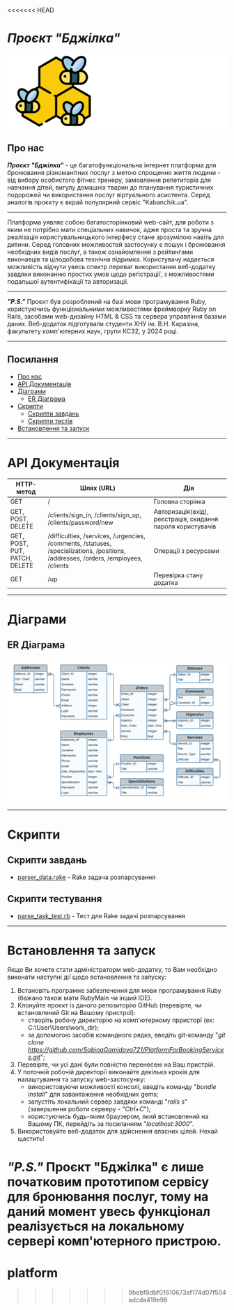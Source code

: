 <<<<<<< HEAD
# ***Проєкт "Бджілка"***

![Logo](/app/assets/images/logo.svg)

## **Про нас**

***Проєкт "Бджілка"*** - це багатофункціональна інтернет платформа для бронювання різноманітних послуг з метою спрощення життя людини - від вибору особистого фітнес тренеру, замовлення репетиторів для навчання дітей, вигулу домашніх тварин до планування туристичних подорожей чи використання послуг віртуального асистента. Серед аналогів проєкту є вкрай популярний сервіс "Kabanchik.ua".

---

Платформа уявляє собою багатосторінковий web-сайт, для роботи з яким не потрібно мати спеціальних навичок, адже проста та зручна реалізація користувальницького інтерфесу стане зрозумілою навіть для дитини. Серед головних можливостей застосунку є пошук і бронювання необхідних видів послуг, а також ознайомлення з рейтингами виконавців та цілодобова технічна підримка. Користувачу надається можливість відчути увесь спектр переваг використання веб-додатку завдяки виконанню простих умов щодо регістрації, з можливостями подальшої аутентифікації та авторизації. 

---

***"P.S."*** Проєкт був розроблений на базі мови програмування Ruby, користуючись функціональними можливостями фреймворку Ruby on Rails, засобами web-дизайну HTML & CSS та сервера управління базами даних. Веб-додаток підготували студенти ХНУ ім. В.Н. Каразіна, факультету комп'ютерних наук, групи КС32, у 2024 році. 

---

## Посилання

- [Про нас](#про-нас)
- [API Документація](#api-документація) 
- [Діаграми](#діаграми)
    - [ER Діаграма](#er-діаграма)
- [Скрипти](#скрипти) 
    - [Скрипти завдань](#скрипти-завдань)
    - [Скрипти тестів](#скрипти-тестування) 
- [Встановлення та запуск](#встановлення-та-запуск)

---

# **API Документація**

| HTTP-метод | Шлях (URL)         | Дія                   |
|------------|--------------------|-----------------------|
| GET        | /                  | Головна сторінка      |
| GET, POST, DELETE | /clients/sign_in, /clients/sign_up, /clients/password/new | Авторизація(вхід), реєстрація, скидання пароля користувачів |
| GET, POST, PUT, PATCH, DELETE | /difficulties, /services, /urgencies, /comments, /statuses, /specializations, /positions, /addresses, /orders, /employees, /clients | Операції з ресурсами |
| GET        | /up                | Перевірка стану додатка |

---

# **Діаграми**

## ER Діаграма

![ER-diagram](/docs/ScreenOfDBFinal.png)

---

# **Скрипти**

## Скрипти завдань

- [parser_data.rake](/lib/tasks/parse_data.rake) - Rake задача розпарсування

## Скрипти тестування

- [parse_task_test.rb](/test/tasks/parse_task_test.rb) - Тест для Rake задачі розпарсування

---

# Встановлення та запуск

Якщо Ви хочете стати адміністраторм web-додатку, то Вам необхідно виконати наступні дії щодо встановлення та запуску:

1. Встановіть програмне забезпечення для мови програмування Ruby (бажано також мати RubyMain чи інший IDE).
2. Клонуйте проєкт із даного репозиторію GitHub (перевірте, чи встановлений Git на Вашому пристрої):
    - створіть робочу директорію на комп'ютерному прристорї (ex: C:\User\Users\work_dir);
    - за допомогою засобів командного рядка, введіть git-команду "*git clone https://github.com/SabinaGamidova721/PlatformForBookingServices.git*";
3. Перевірте, чи усі дані були повністю перенесені на Ваш пристрій.
4. У поточній робочій директорії виконайте декілька кроків для налаштування та запуску web-застосунку:
    - використовуючи можливості консолі, введіть команду "*bundle install*" для завантаження необхідних gems;
    - запустіть локальний сервер завдяки команді "*rails s*" (завершення роботи серверу - "*Ctrl+C*");
    - користуючись будь-яким браузером, який встановлений на Вашому ПК, перейдіть за посиланням "*localhost:3000*".
5. Використовуйте веб-додаток для здійснення власних цілей. Нехай щастить!

***"P.S."*** Проєкт "Бджілка" є лише початковим прототипом сервісу для бронювання послуг, тому на даний момент увесь функціонал реалізується на локальному сервері комп'ютерного пристрою.
=======
# platform
>>>>>>> 9bebf8dbf01610673af174d07f504adcda419e98
